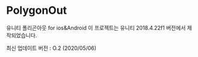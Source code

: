 # PolygonOut
유니티 폴리곤아웃 for ios&Android
이 프로젝트는 유니티 2018.4.22f1 버전에서 제작되었습니다.

최신 업데이트 버전 : O.2 (2020/05/06)
